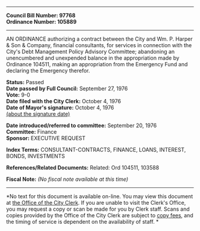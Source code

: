 * * * * *  
  
**Council Bill Number: [](#h0)[](#h2)97768**   
**Ordinance Number: 105889**  
  
* * * * *  
  
AN ORDINANCE authorizing a contract between the City and Wm. P. Harper & Son & Company, financial consultants, for services in connection with the City's Debt Management Policy Advisory Committee; abandoning an unencumbered and unexpended balance in the appropriation made by Ordinance 104511, making an appropriation from the Emergency Fund and declaring the Emergency therefor.  
  
**Status:** Passed   
**Date passed by Full Council:** September 27, 1976   
**Vote:** 9-0   
**Date filed with the City Clerk:** October 4, 1976   
**Date of Mayor's signature:** October 4, 1976   
[(about the signature date)](/~public/approvaldate.htm)   
  
  
**Date introduced/referred to committee:** September 20, 1976   
**Committee:** Finance   
**Sponsor:** EXECUTIVE REQUEST   
  
**Index Terms:** CONSULTANT-CONTRACTS, FINANCE, LOANS, INTEREST, BONDS, INVESTMENTS  
  
**References/Related Documents:** Related: Ord 104511, 103588  
  
**Fiscal Note:** *(No fiscal note available at this time)*  
  
* * * * *  
  
*No text for this document is available on-line. You may view this document at [the Office of the City Clerk](http://www.seattle.gov/leg/clerk/contactUs.htm). If you are unable to visit the Clerk's Office, you may request a copy or scan be made for you by Clerk staff. Scans and copies provided by the Office of the City Clerk are subject to [copy fees](http://clerk.seattle.gov/~public/clerkfees.htm), and the timing of service is dependent on the availability of staff. *  
  
  
